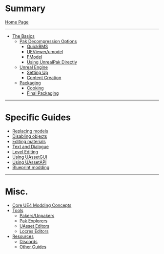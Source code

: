 # Summary

[Home Page](README.md)

---

- [The Basics](The-Basics/Basics.md)
    - [Pak Decompression Options]()
        - [QuickBMS](The-Basics/Unpaking/QuickBMS.md)
        - [UEViewer/umodel](The-Basics/Unpaking/UEViewer.md)
        - [FModel](The-Basics/Unpaking/FModel.md)
        - [Using UnrealPak Directly](The-Basics/Unpaking/UnrealPak.md)
    - [Unreal Engine]()
        - [Setting Up](The-Basics/Engine/Setting-Up.md)
        - [Content Creation](The-Basics/Engine/Creation.md)
    - [Packaging]()
        - [Cooking](The-Basics/Paking/Cooking.md)
        - [Final Packaging](The-Basics/Paking/Final-Paking.md)

---

# Specific Guides
- [Replacing models]()
- [Disabling objects](Specific-Guides/Disabling.md)
- [Editing materials](Specific-Guides/Materials.md)
- [Text and Dialogue](Specific-Guides/Dialogue.md)
- [Level Editing](Specific-Guides/Levels.md)
- [Using UAssetGUI](Specific-Guides/UAssetGUI.md)
- [Using UAssetAPI](Specific-Guides/UAssetAPI.md)
- [Blueprint modding](Logic-Mods/Blueprint.md)

---
# Misc.

- [Core UE4 Modding Concepts](Concepts/Concepts.md)
- [Tools](Tools/Tools.md)
    - [Pakers/Unpakers](Tools/Pakers.md)
    - [Pak Explorers](Tools/Pak-Explorers.md)
    - [UAsset Editors](Tools/Asset-Editors.md)
    - [Locres Editors](Tools/Locres-Editors.md)
- [Resources](Resources/Resources.md)
    - [Discords](Resources/Discords.md)
    - [Other Guides](Resources/Other-Guides.md)